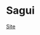 # Sagui

<a href = "https://rayanserratine.github.io/Sagui/C:\Users\rayan\OneDrive\Documentos\OBC\Sagui">Site<a>

